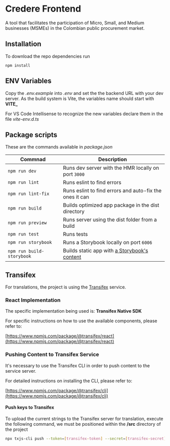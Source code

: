 # Credere Frontend

A tool that facilitates the participation of Micro, Small, and Medium businesses (MSMEs) in the Colombian public procurement market.

## Installation

To download the repo dependencies run

```
npm install
```

## ENV Variables

Copy the _.env.example_ into _.env_ and set the the backend URL with your dev server.
As the build system is Vite, the variables name should start with **VITE\_**

For VS Code Intellisense to recognize the new variables declare them in the file _vite-env.d.ts_

## Package scripts

These are the commands available in _package.json_

| Commnad                   | Description                                                                                                   |
| ------------------------- | ------------------------------------------------------------------------------------------------------------- |
| `npm run dev`             | Runs dev server with the HMR locally on port `3000`                                                           |
| `npm run lint`            | Runs eslint to find errors                                                                                    |
| `npm run lint-fix`        | Runs eslint to find errors and auto-fix the ones it can                                                       |
| `npm run build`           | Builds optimized app package in the dist directory                                                            |
| `npm run preview`         | Runs server using the dist folder from a build                                                                |
| `npm run test`            | Runs tests                                                                                                    |
| `npm run storybook`       | Runs a Storybook locally on port `6006`                                                                       |
| `npm run build-storybook` | Builds static app with [a Storybook's content](https://storybook.js.org/docs/react/sharing/publish-storybook) |

## Transifex

For translations, the project is using the [Transifex](https://developers.transifex.com/docs/javascript-sdk-setup) service.

### React Implementation

The specific implementation being used is: **Transifex Native SDK**

For specific instructions on how to use the available components, please refer to:

[https://www.npmjs.com/package/@transifex/react](https://www.npmjs.com/package/@transifex/react)

### Pushing Content to Transifex Service

It's necessary to use the Transifex CLI in order to push content to the service server.

For detailed instructions on installing the CLI, please refer to:

[https://www.npmjs.com/package/@transifex/cli](https://www.npmjs.com/package/@transifex/cli)

#### Push keys to Transifex

To upload the current strings to the Transifex server for translation, execute the following command, we must be positioned within the **/src** directory of the project

```bash
npx txjs-cli push --token=[transifex-token] --secret=[transifex-secret]
```
